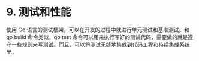 # 9. 测试和性能


使用 Go 语言的测试框架，可以在开发的过程中就进行单元测试和基准测试。和 go build 命令类似，go test 命令可以用来执行写好的测试代码，需要做的就是遵守一些规则来写测试。而且，可以将测试无缝地集成到代码工程和持续集成系统里。

<!--more-->
